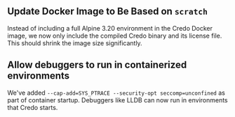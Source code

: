 ## Update Docker Image to Be Based on `scratch`

Instead of including a full Alpine 3.20 environment in the Credo Docker image, we now only include the compiled Credo binary and its license file. This should shrink the image size significantly.

## Allow debuggers to run in containerized environments

We've added `--cap-add=SYS_PTRACE --security-opt seccomp=unconfined` as part of container startup. Debuggers like LLDB can now run in environments that Credo starts.

